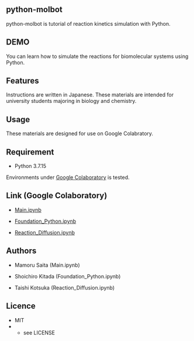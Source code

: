 ## python-molbot
python-molbot is tutorial of reaction kinetics simulation with Python.

## DEMO
You can learn how to simulate the reactions for biomolecular systems using Python.

## Features
Instructions are written in Japanese.
These materials are intended for university students majoring in biology and chemistry.

## Usage
These materials are designed for use on Google Colabratory.

## Requirement
* Python 3.7.15

Environments under [Google Colaboratory](https://colab.research.google.com/) is tested.

## Link (Google Colaboratory)
* [Main.ipynb](https://drive.google.com/file/d/1XrF5TKZMS-nWYQAduu3cbcZgWtmRQf0T/view?usp=sharing)

* [Foundation_Python.ipynb](https://colab.research.google.com/drive/1gBWz-MgK6HxIE4rWftSHRWOIuLCg5YHU?usp=sharing)

* [Reaction_Diffusion.ipynb](https://drive.google.com/file/d/1Gj-wL1AMtKExmu_lW6HaXdo60s6qjCPc/view?usp=sharing)



## Authors
* Mamoru Saita (Main.ipynb)

* Shoichiro Kitada (Foundation_Python.ipynb)

* Taishi Kotsuka (Reaction_Diffusion.ipynb)

## Licence
* MIT  
* * see LICENSE